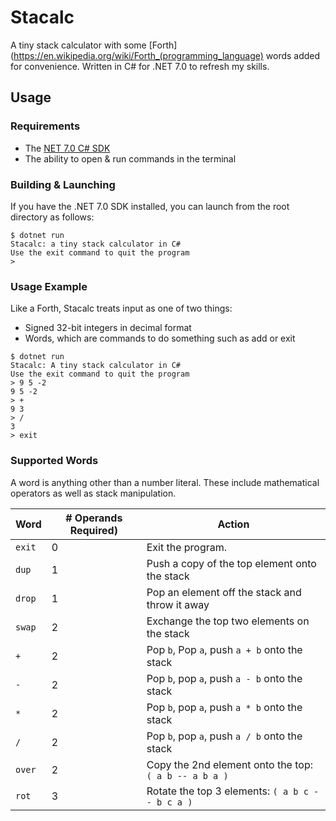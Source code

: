 # Stacalc

A tiny stack calculator with some
[Forth](https://en.wikipedia.org/wiki/Forth_(programming_language)
words added for convenience. Written in C# for .NET 7.0 to refresh my skills.

## Usage

### Requirements

* The [NET 7.0 C# SDK](https://dotnet.microsoft.com/en-us/download/dotnet/7.0)
* The ability to open & run commands in the terminal

### Building & Launching

If you have the .NET 7.0 SDK installed, you can launch from the root directory as follows:
```console
$ dotnet run
Stacalc: a tiny stack calculator in C#
Use the exit command to quit the program
>
```

### Usage Example

Like a Forth, Stacalc treats input as one of two things:

* Signed 32-bit integers in decimal format
* Words, which are commands to do something such as add or exit

```console
$ dotnet run
Stacalc: A tiny stack calculator in C#
Use the exit command to quit the program
> 9 5 -2 
9 5 -2
> +
9 3
> /
3
> exit
```

### Supported Words

A word is anything other than a number literal. These include mathematical operators as
well as stack manipulation.

| Word |  \# Operands Required) | Action                                               |
|------|------------------------|------------------------------------------------------|
|`exit`| 0                      | Exit the program.                                    |
|`dup` | 1                      | Push a copy of the top element onto the stack        |
|`drop`| 1                      | Pop an element off the stack and throw it away       |
|`swap`| 2                      | Exchange the top two elements on the stack           |
|`+`   | 2                      | Pop `b`, Pop `a`, push `a + b` onto the stack        |
|`-`   | 2                      | Pop `b`, pop `a`, push `a - b` onto the stack        |
|`*`   | 2                      | Pop `b`, pop `a`, push `a * b` onto the stack        |
|`/`   | 2                      | Pop `b`, pop `a`, push `a / b` onto the stack        |
|`over`| 2                      | Copy the 2nd element onto the top: `( a b -- a b a )`|
|`rot` | 3                      | Rotate the top 3 elements: `( a b c -- b c a )`      |
